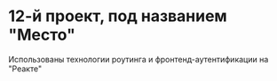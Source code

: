 # 12-й проект, под названием "Место"

Использованы технологии роутинга и фронтенд-аутентификации на "Реакте"
